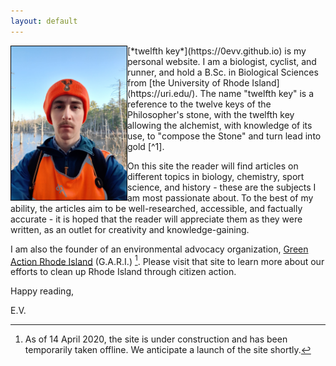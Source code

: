 ```yaml
---
layout: default
---
```


<img src="/assets/profile.jpg" alt="The author" width="185" align="left" style="border:1px solid black"/>
[*twelfth key*](https://0evv.github.io) is my personal website. I am a biologist, cyclist, and runner, and hold a B.Sc. in Biological Sciences from [the University of Rhode Island](https://uri.edu/). The name "twelfth key" is a reference to the twelve keys of the Philosopher's stone, with the twelfth key allowing the alchemist, with knowledge of its use, to "compose the Stone" and turn lead into gold [^1].

On this site the reader will find articles on different topics in biology, chemistry, sport science, and history - these are the subjects I am most passionate about. To the best of my ability, the articles aim to be well-researched, accessible, and factually accurate - it is hoped that the reader will appreciate them as they were written, as an outlet for creativity and knowledge-gaining.

I am also the founder of an environmental advocacy organization, [Green Action Rhode Island](https://greenactionri.github.io) (G.A.R.I.) [^2]. Please visit that site to learn more about our efforts to clean up Rhode Island through citizen action.

Happy reading,

E.V.

[^1]: [The Twelve Keys of Basil Valentine](https://alkemia.wordpress.com/library/twelve-keys/the-twelve-keys-of-basil-valentine-introduction/)
[^2]: As of 14 April 2020, the site is under construction and has been temporarily taken offline. We anticipate a launch of the site shortly.
